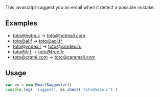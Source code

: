 This javascript suggest you an email when it detect a possible mistake.

Examples
-----
- toto@hotm.c    -> toto@hotmail.com
- toto@al.f      -> toto@aol.fr
- toto@yndex.r   -> toto@yandex.ru
- toto@fr.f      -> toto@free.fr
- toto@craml.com -> toto@caramail.com

Usage
-----
```javascript
var es = new EmailSuggester()
console.log( 'suggest', es.check('toto@hotm.c') )
```

